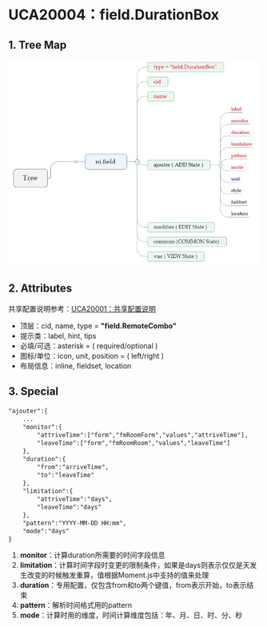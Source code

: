 # UCA20004：field.DurationBox

## 1. Tree Map

![](/engine/spec/component/img/field-003-01.JPG)

## 2. Attributes

共享配置说明参考：[UCA20001：共享配置说明](/engine/spec/component/field-shared.md)

* 顶层：cid, name, type = **"field.RemoteCombo"**
* 提示类：label, hint, tips
* 必填/可选：asterisk = \( required/optional \)
* 图标/单位：icon, unit, position = \( left/right \)
* 布局信息：inline, fieldset, location

## 3. Special

```
"ajouter":{
    ...
    "monitor":{
        "attriveTime":["form","fmRoomForm","values","attriveTime"],
        "leaveTime":["form","fmRoomRoom","values","leaveTime"]
    },
    "duration":{
        "from":"arriveTime",
        "to":"leaveTime"
    },
    "limitation":{
        "attriveTime":"days",
        "leaveTime":"days"
    },
    "pattern":"YYYY-MM-DD HH:mm",
    "mode":"days"
}
```

1. **monitor**：计算duration所需要的时间字段信息
2. **limitation**：计算时间字段时变更的限制条件，如果是days则表示仅仅是天发生改变的时候触发重算，值根据Moment.js中支持的值来处理
3. **duration**：专用配置，仅包含from和to两个键值，from表示开始，to表示结束
4. **pattern**：解析时间格式用的pattern
5. **mode**：计算时用的维度，时间计算维度包括：年、月、日、时、分、秒



